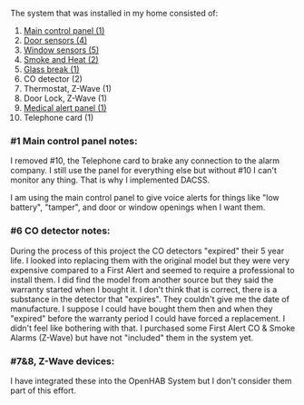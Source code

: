 The system that was installed in my home consisted of:

1. [Main control panel (1)](ControlPanel.pdf)
2. [Door sensors (4)](DoorSensorPlug.JPG)
3. [Window sensors (5)](FlatDoorWindow.pdf)
4. [Smoke and Heat (2)](SmokeHeat.pdf)
5. [Glass break (1)](GlassBreakManual.pdf)
6. CO detector (2)
7. Thermostat, Z-Wave (1)
8. Door Lock, Z-Wave (1)
9. [Medical alert panel (1)](KeyPad.pdf)
10. Telephone card (1)

### #1 Main control panel notes:

I removed #10, the Telephone card to brake any connection to the alarm company.  I still use the panel for everything else but without #10 I can't monitor any thing.  That is why I implemented DACSS.

I am using the main control panel to give voice alerts for things like "low battery", "tamper", and door or window openings when I want them.

### #6 CO detector notes:
During the process of this project the CO detectors "expired" their 5 year life.  I looked into replacing them with the original model but they were very expensive compared to a First Alert and seemed to require a professional to install them.  I did find the model from another source but they said the warranty started when I bought it.  I don't think that is correct, there is a substance in the detector that "expires".  They couldn't give me the date of manufacture.  I suppose I could have bought them then and when they "expired" before the warranty period I could have forced a replacement.  I didn't feel like bothering with that.
I purchased some First Alert CO & Smoke Alarms (Z-Wave) but have not "included" them in the system yet.

### #7&8, Z-Wave devices:
I have integrated these into the OpenHAB System but I don't consider them part of this effort.